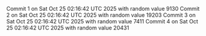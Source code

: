Commit 1 on Sat Oct 25 02:16:42 UTC 2025 with random value 9130
Commit 2 on Sat Oct 25 02:16:42 UTC 2025 with random value 19203
Commit 3 on Sat Oct 25 02:16:42 UTC 2025 with random value 7411
Commit 4 on Sat Oct 25 02:16:42 UTC 2025 with random value 20431
